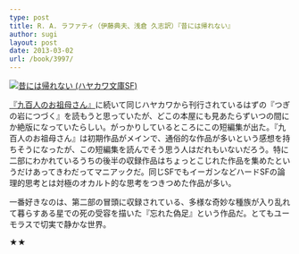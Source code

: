 ```yaml
---
type: post
title: R. A. ラファティ（伊藤典夫、浅倉 久志訳）『昔には帰れない』
author: sugi
layout: post
date: 2013-03-02
url: /book/3997/
---
```

<a href="http://www.amazon.co.jp/exec/obidos/ASIN/4150118728/chezsugi-22/ref=nosim/" onclick="_gaq.push(['_trackEvent', 'outbound-article', 'http://www.amazon.co.jp/exec/obidos/ASIN/4150118728/chezsugi-22/ref=nosim/', '']);" name="amazletlink" target="_blank"><img src="http://i1.wp.com/ecx.images-amazon.com/images/I/51Xfmy6kWaL._SL160_.jpg?w=660" alt="昔には帰れない (ハヤカワ文庫SF)" class="alignleft"  data-recalc-dims="1" /></a>

<a href="http://asharpminor.com/book-900_grandmothers/" onclick="_gaq.push(['_trackEvent', 'outbound-article', 'http://asharpminor.com/book-900_grandmothers/', '『九百人のお祖母さん』']);" title="R. A. ラファティ（浅倉久志訳）『九百人のお祖母さん』">『九百人のお祖母さん』</a>に続いて同じハヤカワから刊行されているはずの『つぎの岩につづく』を読もうと思っていたが、どこの本屋にも見あたらずいつの間にか絶版になっていたらしい。がっかりしているところにこの短編集が出た。『九百人のお祖母さん』は初期作品がメインで、通俗的な作品が多いという感想を持ちそうになったが、この短編集を読んでそう思う人はだれもいないだろう。特に二部にわかれているうちの後半の収録作品はちょっとこじれた作品を集めたというだけあってきわだってマニアックだ。同じSFでもイーガンなどハードSFの論理的思考とは対極のオカルト的な思考をつきつめた作品が多い。

一番好きなのは、第二部の冒頭に収録されている、多様な奇妙な種族が入り乱れて暮らすある星での死の受容を描いた『忘れた偽足』という作品だ。とてもユーモラスで切実で静かな世界。

★★
